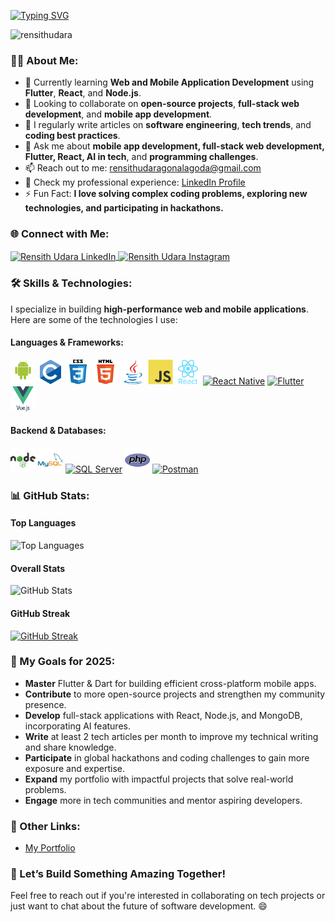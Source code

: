 [![Typing SVG](https://readme-typing-svg.herokuapp.com?size=32&vCenter=true&align=center&width=900&lines=Hi+%F0%9F%91%8B%2C+I'm+Rensith+Udara;OUSL+-+Open+University+of+Sri+Lanka;Bachelor+of+Software+Engineering+Honors+Degree)](https://git.io/typing-svg)

<p align="left"> 
  <img src="https://komarev.com/ghpvc/?username=rensithudara&label=Profile%20views&color=0e75b6&style=flat" alt="rensithudara" />
</p>

### 👨‍💻 About Me:
- 🌱 Currently learning **Web and Mobile Application Development** using **Flutter**, **React**, and **Node.js**.
- 👯 Looking to collaborate on **open-source projects**, **full-stack web development**, and **mobile app development**.
- 📝 I regularly write articles on **software engineering**, **tech trends**, and **coding best practices**.
- 💬 Ask me about **mobile app development, full-stack web development, Flutter, React, AI in tech**, and **programming challenges**.
- 📫 Reach out to me: [rensithudaragonalagoda@gmail.com](mailto:rensithudaragonalagoda@gmail.com)
- 📄 Check my professional experience: [LinkedIn Profile](https://linkedin.com/in/rensith-udara-gonalagoda)
- ⚡ Fun Fact: **I love solving complex coding problems, exploring new technologies, and participating in hackathons.**

### 🌐 Connect with Me:
<p align="left">
  <a href="https://linkedin.com/in/rensith-udara-gonalagoda" target="blank">
    <img align="center" src="https://raw.githubusercontent.com/rahuldkjain/github-profile-readme-generator/master/src/images/icons/Social/linked-in-alt.svg" alt="Rensith Udara LinkedIn" height="30" width="40" />
  </a>
  <a href="https://instagram.com/rensithh.h/" target="blank">
    <img align="center" src="https://raw.githubusercontent.com/rahuldkjain/github-profile-readme-generator/master/src/images/icons/Social/instagram.svg" alt="Rensith Udara Instagram" height="30" width="40" />
  </a>
</p>

### 🛠️ Skills & Technologies:
I specialize in building **high-performance web and mobile applications**. Here are some of the technologies I use:

#### **Languages & Frameworks:**
<p align="left">
  <a href="https://developer.android.com" target="_blank" rel="noreferrer"><img src="https://raw.githubusercontent.com/devicons/devicon/master/icons/android/android-original-wordmark.svg" alt="Android" width="40" height="40" /></a>
  <a href="https://www.cprogramming.com/" target="_blank" rel="noreferrer"><img src="https://raw.githubusercontent.com/devicons/devicon/master/icons/c/c-original.svg" alt="C" width="40" height="40" /></a>
  <a href="https://www.w3schools.com/css/" target="_blank" rel="noreferrer"><img src="https://raw.githubusercontent.com/devicons/devicon/master/icons/css3/css3-original-wordmark.svg" alt="CSS3" width="40" height="40" /></a>
  <a href="https://www.w3.org/html/" target="_blank" rel="noreferrer"><img src="https://raw.githubusercontent.com/devicons/devicon/master/icons/html5/html5-original-wordmark.svg" alt="HTML5" width="40" height="40" /></a>
  <a href="https://www.java.com" target="_blank" rel="noreferrer"><img src="https://raw.githubusercontent.com/devicons/devicon/master/icons/java/java-original.svg" alt="Java" width="40" height="40" /></a>
  <a href="https://developer.mozilla.org/en-US/docs/Web/JavaScript" target="_blank" rel="noreferrer"><img src="https://raw.githubusercontent.com/devicons/devicon/master/icons/javascript/javascript-original.svg" alt="JavaScript" width="40" height="40" /></a>
  <a href="https://reactjs.org/" target="_blank" rel="noreferrer"><img src="https://raw.githubusercontent.com/devicons/devicon/master/icons/react/react-original-wordmark.svg" alt="React" width="40" height="40" /></a>
  <a href="https://reactnative.dev/" target="_blank" rel="noreferrer"><img src="https://reactnative.dev/img/header_logo.svg" alt="React Native" width="40" height="40" /></a>
  <a href="https://flutter.com" target="_blank"><img src="https://www.vectorlogo.zone/logos/flutterio/flutterio-icon.svg" alt="Flutter" width="40" height="40" /></a>
  <a href="https://vuejs.org/" target="_blank" rel="noreferrer"><img src="https://raw.githubusercontent.com/devicons/devicon/master/icons/vuejs/vuejs-original-wordmark.svg" alt="Vue.js" width="40" height="40" /></a>
</p>

#### **Backend & Databases:**
<p align="left">
  <a href="https://nodejs.org" target="_blank" rel="noreferrer"><img src="https://raw.githubusercontent.com/devicons/devicon/master/icons/nodejs/nodejs-original-wordmark.svg" alt="Node.js" width="40" height="40" /></a>
  <a href="https://www.mysql.com/" target="_blank" rel="noreferrer"><img src="https://raw.githubusercontent.com/devicons/devicon/master/icons/mysql/mysql-original-wordmark.svg" alt="MySQL" width="40" height="40" /></a>
  <a href="https://www.microsoft.com/en-us/sql-server" target="_blank" rel="noreferrer"><img src="https://www.svgrepo.com/show/303229/microsoft-sql-server-logo.svg" alt="SQL Server" width="40" height="40" /></a>
  <a href="https://www.php.net" target="_blank" rel="noreferrer"><img src="https://raw.githubusercontent.com/devicons/devicon/master/icons/php/php-original.svg" alt="PHP" width="40" height="40" /></a>
  <a href="https://postman.com" target="_blank" rel="noreferrer"><img src="https://www.vectorlogo.zone/logos/getpostman/getpostman-icon.svg" alt="Postman" width="40" height="40" /></a>
</p>

### 📊 GitHub Stats:

#### **Top Languages**
<p align="left">
  <img src="https://github-readme-stats.vercel.app/api/top-langs?username=rensithudara&show_icons=true&locale=en&layout=compact&theme=react&bg_color=1F222E&title_color=F85D7F&icon_color=F8D866&color=FFFFFF" alt="Top Languages" />
</p>

#### **Overall Stats**
<p align="left">
  <img src="https://github-readme-stats.vercel.app/api?username=rensithudara&theme=tokyonight&show_icons=true&locale=en" alt="GitHub Stats" />
</p>

#### **GitHub Streak**
<a href="https://git.io/streak-stats"><img src="https://streak-stats.demolab.com?user=rensithudara&theme=algolia" alt="GitHub Streak" /></a>

### 🎯 My Goals for 2025:
- **Master** Flutter & Dart for building efficient cross-platform mobile apps.
- **Contribute** to more open-source projects and strengthen my community presence.
- **Develop** full-stack applications with React, Node.js, and MongoDB, incorporating AI features.
- **Write** at least 2 tech articles per month to improve my technical writing and share knowledge.
- **Participate** in global hackathons and coding challenges to gain more exposure and expertise.
- **Expand** my portfolio with impactful projects that solve real-world problems.
- **Engage** more in tech communities and mentor aspiring developers.

### 📎 Other Links:
- [My Portfolio](https://rensithudara.github.io/portfolio/)

### 🚀 Let’s Build Something Amazing Together!
Feel free to reach out if you're interested in collaborating on tech projects or just want to chat about the future of software development. 😄
